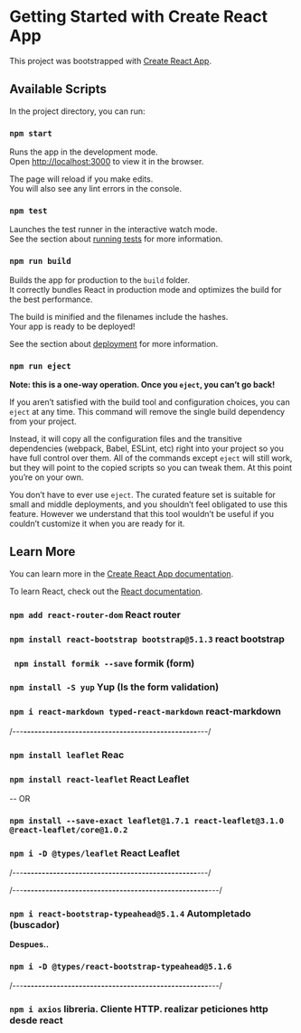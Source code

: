 # Getting Started with Create React App

This project was bootstrapped with [Create React App](https://github.com/facebook/create-react-app).

## Available Scripts

In the project directory, you can run:

### `npm start`

Runs the app in the development mode.\
Open [http://localhost:3000](http://localhost:3000) to view it in the browser.

The page will reload if you make edits.\
You will also see any lint errors in the console.

### `npm test`

Launches the test runner in the interactive watch mode.\
See the section about [running tests](https://facebook.github.io/create-react-app/docs/running-tests) for more information.

### `npm run build`

Builds the app for production to the `build` folder.\
It correctly bundles React in production mode and optimizes the build for the best performance.

The build is minified and the filenames include the hashes.\
Your app is ready to be deployed!

See the section about [deployment](https://facebook.github.io/create-react-app/docs/deployment) for more information.

### `npm run eject`

**Note: this is a one-way operation. Once you `eject`, you can’t go back!**

If you aren’t satisfied with the build tool and configuration choices, you can `eject` at any time. This command will remove the single build dependency from your project.

Instead, it will copy all the configuration files and the transitive dependencies (webpack, Babel, ESLint, etc) right into your project so you have full control over them. All of the commands except `eject` will still work, but they will point to the copied scripts so you can tweak them. At this point you’re on your own.

You don’t have to ever use `eject`. The curated feature set is suitable for small and middle deployments, and you shouldn’t feel obligated to use this feature. However we understand that this tool wouldn’t be useful if you couldn’t customize it when you are ready for it.

## Learn More

You can learn more in the [Create React App documentation](https://facebook.github.io/create-react-app/docs/getting-started).

To learn React, check out the [React documentation](https://reactjs.org/).



### `npm add react-router-dom` React router
### `npm install react-bootstrap bootstrap@5.1.3` react bootstrap
### ` npm install formik --save` formik (form)
### `npm install -S yup` Yup (Is the form validation)
### `npm i react-markdown typed-react-markdown` react-markdown


/---**-----------------------------------------------**---/
### `npm install leaflet`  Reac 
### `npm install react-leaflet` React Leaflet
 -- OR
### `npm install --save-exact leaflet@1.7.1 react-leaflet@3.1.0 @react-leaflet/core@1.0.2`
### `npm i -D @types/leaflet` React Leaflet
/---**-----------------------------------------------**---/



/---**--------------------------------------------------**---/
### `npm i react-bootstrap-typeahead@5.1.4` Autompletado (buscador)
**Despues..**
### `npm i -D @types/react-bootstrap-typeahead@5.1.6`
/---**--------------------------------------------------**---/


### `npm i axios` libreria. Cliente HTTP. realizar peticiones http desde react


